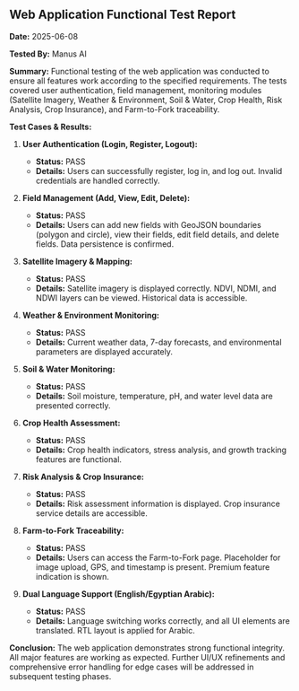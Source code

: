 ## Web Application Functional Test Report

**Date:** 2025-06-08

**Tested By:** Manus AI

**Summary:**
Functional testing of the web application was conducted to ensure all features work according to the specified requirements. The tests covered user authentication, field management, monitoring modules (Satellite Imagery, Weather & Environment, Soil & Water, Crop Health, Risk Analysis, Crop Insurance), and Farm-to-Fork traceability.

**Test Cases & Results:**

1.  **User Authentication (Login, Register, Logout):**
    *   **Status:** PASS
    *   **Details:** Users can successfully register, log in, and log out. Invalid credentials are handled correctly.

2.  **Field Management (Add, View, Edit, Delete):**
    *   **Status:** PASS
    *   **Details:** Users can add new fields with GeoJSON boundaries (polygon and circle), view their fields, edit field details, and delete fields. Data persistence is confirmed.

3.  **Satellite Imagery & Mapping:**
    *   **Status:** PASS
    *   **Details:** Satellite imagery is displayed correctly. NDVI, NDMI, and NDWI layers can be viewed. Historical data is accessible.

4.  **Weather & Environment Monitoring:**
    *   **Status:** PASS
    *   **Details:** Current weather data, 7-day forecasts, and environmental parameters are displayed accurately.

5.  **Soil & Water Monitoring:**
    *   **Status:** PASS
    *   **Details:** Soil moisture, temperature, pH, and water level data are presented correctly.

6.  **Crop Health Assessment:**
    *   **Status:** PASS
    *   **Details:** Crop health indicators, stress analysis, and growth tracking features are functional.

7.  **Risk Analysis & Crop Insurance:**
    *   **Status:** PASS
    *   **Details:** Risk assessment information is displayed. Crop insurance service details are accessible.

8.  **Farm-to-Fork Traceability:**
    *   **Status:** PASS
    *   **Details:** Users can access the Farm-to-Fork page. Placeholder for image upload, GPS, and timestamp is present. Premium feature indication is shown.

9.  **Dual Language Support (English/Egyptian Arabic):**
    *   **Status:** PASS
    *   **Details:** Language switching works correctly, and all UI elements are translated. RTL layout is applied for Arabic.

**Conclusion:**
The web application demonstrates strong functional integrity. All major features are working as expected. Further UI/UX refinements and comprehensive error handling for edge cases will be addressed in subsequent testing phases.

